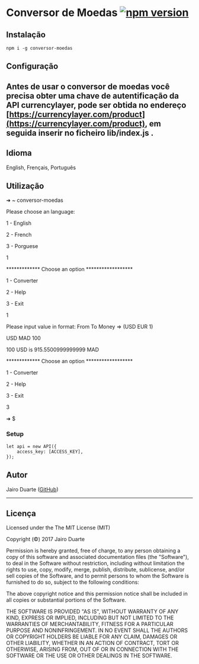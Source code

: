 # Conversor de Moedas [![npm version](https://badge.fury.io/js/conversor-moedas.svg)](https://badge.fury.io/js/conversor-moedas)


## Instalação
    npm i -g conversor-moedas


## Configuração

Antes de usar o conversor de moedas você precisa obter uma chave de autentificação da API currencylayer, pode ser obtida no endereço  [https://currencylayer.com/product](https://currencylayer.com/product), em seguida inserir no ficheiro lib/index.js . 
---
## Idioma
English, Frençais, Português
## Utilização
➜  ~ conversor-moedas 

Please choose an language:

1 - English 

2 - French 

3 - Porguese 

1

************* Choose an option ******************

1 - Converter 

2 - Help 

3 - Exit 

1

Please input value in format: From To Money => (USD EUR 1)

USD MAD 100

 100 USD is  915.5500999999999 MAD
 
************* Choose an option ******************

1 - Converter 

2 - Help 

3 - Exit 

3

➜  $ 

### Setup

    let api = new API({
        access_key: [ACCESS_KEY],
    });

## Autor
Jairo Duarte ([GitHub](https://github.com/jairoduarte))

---

## Licença
Licensed under the The MIT License (MIT)

Copyright (&copy;) 2017 Jairo Duarte

Permission is hereby granted, free of charge, to any person obtaining a copy of this software and associated documentation files (the "Software"), to deal in the Software without restriction, including without limitation the rights to use, copy, modify, merge, publish, distribute, sublicense, and/or sell copies of the Software, and to permit persons to whom the Software is furnished to do so, subject to the following conditions:

The above copyright notice and this permission notice shall be included in all copies or substantial portions of the Software.

THE SOFTWARE IS PROVIDED "AS IS", WITHOUT WARRANTY OF ANY KIND, EXPRESS OR IMPLIED, INCLUDING BUT NOT LIMITED TO THE WARRANTIES OF MERCHANTABILITY, FITNESS FOR A PARTICULAR PURPOSE AND NONINFRINGEMENT. IN NO EVENT SHALL THE AUTHORS OR COPYRIGHT HOLDERS BE LIABLE FOR ANY CLAIM, DAMAGES OR OTHER LIABILITY, WHETHER IN AN ACTION OF CONTRACT, TORT OR OTHERWISE, ARISING FROM, OUT OF OR IN CONNECTION WITH THE SOFTWARE OR THE USE OR OTHER DEALINGS IN THE SOFTWARE.
